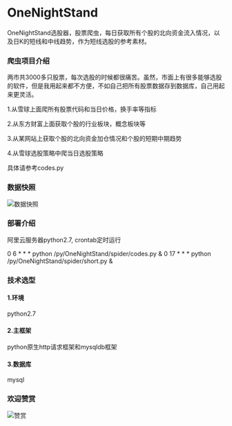 # OneNightStand
OneNightStand选股器，股票爬虫，每日获取所有个股的北向资金流入情况，以及日K的短线和中线趋势，作为短线选股的参考素材。

### 爬虫项目介绍

两市共3000多只股票，每次选股的时候都很痛苦。虽然，市面上有很多能够选股的软件，但是我用起来都不方便，不如自己把所有股票数据存到数据库，自己用起来更灵活。

1.从雪球上面爬所有股票代码和当日价格，换手率等指标

2.从东方财富上面获取个股的行业板块，概念板块等

3.从某网站上获取个股的北向资金加仓情况和个股的短期中期趋势

4.从雪球选股策略中爬当日选股策略

具体请参考codes.py

### 数据快照

![数据快照](https://github.com/zhupanlinch/OneNightStand/blob/master/%E6%95%B0%E6%8D%AE%E5%BF%AB%E7%85%A7.png)

### 部署介绍

阿里云服务器python2.7, crontab定时运行

0 6 * * * python /py/OneNightStand/spider/codes.py &
0 17 * * * python /py/OneNightStand/spider/short.py &

### 技术选型

#### 1.环境

python2.7

#### 2.主框架

python原生http请求框架和mysqldb框架

#### 3.数据库

mysql

### 欢迎赞赏
![赞赏](https://github.com/zhupanlinch/pay/blob/master/src/main/resources/static/common/%E8%B5%9E%E8%B5%8F%E7%A0%81.png)

